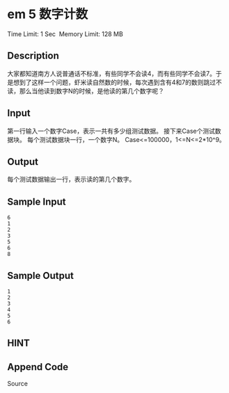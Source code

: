 # em 5  数字计数
Time Limit: 1 Sec  Memory Limit: 128 MB


## Description
大家都知道南方人说普通话不标准，有些同学不会读4，而有些同学不会读7。于是想到了这样一个问题，虾米读自然数的时候，每次遇到含有4和7的数则跳过不读，那么当他读到数字N的时候，是他读的第几个数字呢？


## Input
第一行输入一个数字Case，表示一共有多少组测试数据。
接下来Case个测试数据块。
每个测试数据块一行，一个数字N。
Case<=100000，1<=N<=2*10^9。


## Output
每个测试数据输出一行，表示读的第几个数字。


## Sample Input
```
6
1
2
3
5
6
8

```
## Sample Output
```
1
2
3
4
5
6

```

## HINT


## Append Code
Source
